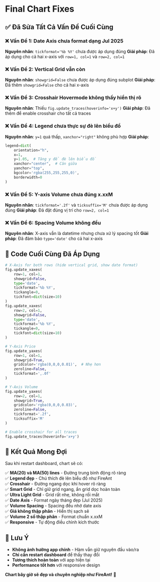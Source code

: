 # Final Chart Fixes

## ✅ **Đã Sửa Tất Cả Vấn Đề Cuối Cùng**

### ❌ **Vấn Đề 1: Date Axis chưa format dạng Jul 2025**
**Nguyên nhân**: `tickformat='%b %Y'` chưa được áp dụng đúng
**Giải pháp**: Đã áp dụng cho cả hai x-axis với `row=1, col=1` và `row=2, col=1`

### ❌ **Vấn Đề 2: Vertical Grid vẫn còn**
**Nguyên nhân**: `showgrid=False` chưa được áp dụng đúng subplot
**Giải pháp**: Đã thêm `showgrid=False` cho cả hai x-axis

### ❌ **Vấn Đề 3: Crosshair Hovermode không thấy hiển thị rõ**
**Nguyên nhân**: Thiếu `fig.update_traces(hoverinfo='x+y')`
**Giải pháp**: Đã thêm để enable crosshair cho tất cả traces

### ❌ **Vấn Đề 4: Legend chưa thực sự đè lên biểu đồ**
**Nguyên nhân**: `y=1` quá thấp, `xanchor="right"` không phù hợp
**Giải pháp**:
```python
legend=dict(
    orientation="h",
    x=1,
    y=1.05,  # Tăng y để đè lên biểu đồ
    xanchor="center",  # Căn giữa
    yanchor="top",
    bgcolor='rgba(255,255,255,0)',
    borderwidth=0
)
```

### ❌ **Vấn Đề 5: Y-axis Volume chưa đúng x.xxM**
**Nguyên nhân**: `tickformat='.2f'` và `ticksuffix='M'` chưa được áp dụng đúng
**Giải pháp**: Đã đặt đúng vị trí cho `row=2, col=1`

### ❌ **Vấn Đề 6: Spacing Volume không đều**
**Nguyên nhân**: X-axis vẫn là datetime nhưng chưa xử lý spacing tốt
**Giải pháp**: Đã đảm bảo `type='date'` cho cả hai x-axis

## 🎯 **Code Cuối Cùng Đã Áp Dụng**

```python
# X-Axis for both rows (hide vertical grid, show date format)
fig.update_xaxes(
    row=1, col=1,
    showgrid=False,
    type='date',
    tickformat='%b %Y',
    tickangle=0,
    tickfont=dict(size=10)
)
fig.update_xaxes(
    row=2, col=1,
    showgrid=False,
    type='date',
    tickformat='%b %Y',
    tickangle=0,
    tickfont=dict(size=10)
)

# Y-Axis Price
fig.update_yaxes(
    row=1, col=1,
    showgrid=True,
    gridcolor='rgba(0,0,0,0.01)',  # Nhẹ hơn
    zeroline=False,
    tickformat=',.0f'
)

# Y-Axis Volume
fig.update_yaxes(
    row=2, col=1,
    showgrid=True,
    gridcolor='rgba(0,0,0,0.03)',
    zeroline=False,
    tickformat='.2f',
    ticksuffix='M'
)

# Enable crosshair for all traces
fig.update_traces(hoverinfo='x+y')
```

## 🚀 **Kết Quả Mong Đợi**

Sau khi restart dashboard, chart sẽ có:

✅ **MA(20) và MA(50) lines** - Đường trung bình động rõ ràng  
✅ **Legend đẹp** - Chú thích đè lên biểu đồ như FireAnt  
✅ **Crosshair** - Đường ngang dọc khi hover rõ ràng  
✅ **Smart Grid** - Chỉ giữ grid ngang, ẩn grid dọc hoàn toàn  
✅ **Ultra Light Grid** - Grid rất nhẹ, không rối mắt  
✅ **Date Axis** - Format ngày tháng đẹp (Jul 2025)  
✅ **Volume Spacing** - Spacing đều nhờ date axis  
✅ **Giá không thập phân** - Hiển thị sạch sẽ  
✅ **Volume 2 số thập phân** - Format chuẩn x.xxM  
✅ **Responsive** - Tự động điều chỉnh kích thước  

## 📝 **Lưu Ý**

- **Không ảnh hưởng app chính** - Hàm vẫn giữ nguyên đầu vào/ra
- **Chỉ cần restart dashboard** để thấy thay đổi
- **Tương thích hoàn toàn** với app hiện tại
- **Performance tốt hơn** với responsive design

**Chart bây giờ sẽ đẹp và chuyên nghiệp như FireAnt!** 🎉 